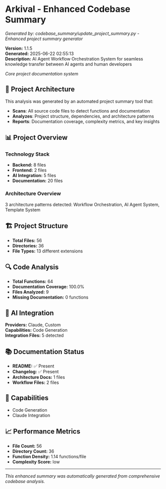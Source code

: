 # Arkival - Enhanced Codebase Summary

*Generated by: codebase_summary/update_project_summary.py - Enhanced project summary generator*

**Version:** 1.1.5  
**Generated:** 2025-06-22 02:55:13  
**Description:** AI Agent Workflow Orchestration System for seamless knowledge transfer between AI agents and human developers

*Core project documentation system*

## 🚀 Project Architecture

This analysis was generated by an automated project summary tool that:
- **Scans**: All source code files to detect functions and documentation
- **Analyzes**: Project structure, dependencies, and architecture patterns
- **Reports**: Documentation coverage, complexity metrics, and key insights

## 📊 Project Overview

### Technology Stack
- **Backend:** 8 files
- **Frontend:** 2 files
- **AI Integration:** 5 files
- **Documentation:** 20 files

### Architecture Overview
3 architecture patterns detected: Workflow Orchestration, AI Agent System, Template System

## 🏗 Project Structure

- **Total Files:** 56
- **Directories:** 36
- **File Types:** 13 different extensions

## 🔍 Code Analysis

- **Total Functions:** 64
- **Documentation Coverage:** 100.0%
- **Files Analyzed:** 9
- **Missing Documentation:** 0 functions

## 🤖 AI Integration

**Providers:** Claude, Custom  
**Capabilities:** Code Generation  
**Integration Files:** 5 detected

## 📚 Documentation Status

- **README:** ✅ Present
- **Changelog:** ✅ Present
- **Architecture Docs:** 1 files
- **Workflow Files:** 2 files

## 🚀 Capabilities

- Code Generation
- Claude Integration

## 📈 Performance Metrics

- **File Count:** 56
- **Directory Count:** 36
- **Function Density:** 1.14 functions/file
- **Complexity Score:** low

---

*This enhanced summary was automatically generated from comprehensive codebase analysis.*

